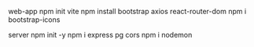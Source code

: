 web-app
npm init vite
npm install bootstrap axios react-router-dom
npm i bootstrap-icons

server
npm init -y
npm i express pg cors
npm i nodemon